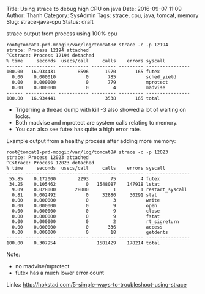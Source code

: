Title: Using strace to debug high CPU on java
Date: 2016-09-07 11:09
Author: Thanh
Category: SysAdmin
Tags: strace, cpu, java, tomcat, memory
Slug: strace-java-cpu
Status: draft

strace output from process using 100% cpu

```
root@tomcat1-prd-moogi:/var/log/tomcat8# strace -c -p 12194
strace: Process 12194 attached
^Cstrace: Process 12194 detached
% time     seconds  usecs/call     calls    errors syscall
------ ----------- ----------- --------- --------- ----------------
100.00   16.934431        8596      1970       165 futex
  0.00    0.000010           0       785           sched_yield
  0.00    0.000000           0       779           mprotect
  0.00    0.000000           0         4           madvise
------ ----------- ----------- --------- --------- ----------------
100.00   16.934441                  3538       165 total
```

- Trigerring a thread dump with kill -3 also showed a lot of waiting on locks.
- Both madvise and mprotect are system calls relating to memory.
- You can also see futex has quite a high error rate.

Example output from a healthy process after adding more memory:

```
root@tomcat1-prd-moogi:/var/log/tomcat8# strace -c -p 12023
strace: Process 12023 attached
^Cstrace: Process 12023 detached
% time     seconds  usecs/call     calls    errors syscall
------ ----------- ----------- --------- --------- ----------------
 55.85    0.172000        2293        75         4 futex
 34.25    0.105462           0   1548087    147918 lstat
  9.09    0.028000       28000         1         1 restart_syscall
  0.81    0.002492           0     32880     30291 stat
  0.00    0.000000           0         3           write
  0.00    0.000000           0         9           open
  0.00    0.000000           0         9           close
  0.00    0.000000           0         9           fstat
  0.00    0.000000           0         2           rt_sigreturn
  0.00    0.000000           0       336           access
  0.00    0.000000           0        18           getdents
------ ----------- ----------- --------- --------- ----------------
100.00    0.307954               1581429    178214 total
```

Note:

- no madvise/mprotect
- futex has a much lower error count

Links:
http://hokstad.com/5-simple-ways-to-troubleshoot-using-strace
